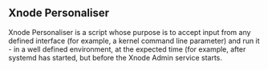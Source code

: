 ## Xnode Personaliser

Xnode Personaliser is a script whose purpose is to accept input from any defined interface
(for example, a kernel command line parameter) and run it - in a well defined environment,
at the expected time (for example, after systemd has started, but before the Xnode Admin
service starts.
